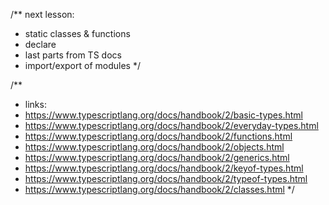 /\*\*
next lesson:

- static classes & functions
- declare
- last parts from TS docs
- import/export of modules
  \*/

/\*\*

- links:
- https://www.typescriptlang.org/docs/handbook/2/basic-types.html
- https://www.typescriptlang.org/docs/handbook/2/everyday-types.html
- https://www.typescriptlang.org/docs/handbook/2/functions.html
- https://www.typescriptlang.org/docs/handbook/2/objects.html
- https://www.typescriptlang.org/docs/handbook/2/generics.html
- https://www.typescriptlang.org/docs/handbook/2/keyof-types.html
- https://www.typescriptlang.org/docs/handbook/2/typeof-types.html
- https://www.typescriptlang.org/docs/handbook/2/classes.html
  \*/

